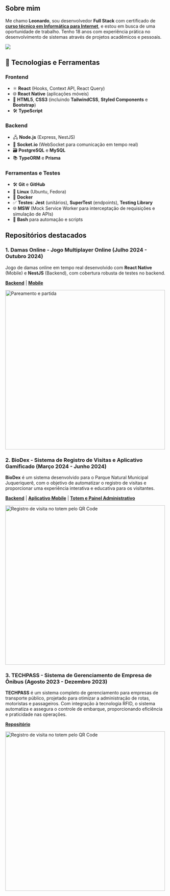 ## Sobre mim

Me chamo **Leonardo**, sou desenvolvedor **Full Stack** com certificado de [**curso técnico em Informática para Internet**](https://www.ifspcaraguatatuba.edu.br/cursos/tecnico/tecnico-em-informatica-para-internet), e estou em busca de uma oportunidade de trabalho. Tenho 18 anos com experiência prática no desenvolvimento de sistemas através de projetos acadêmicos e pessoais.

<a href="https://github.com/6aleatorio6" align="left">
    <img src="https://github-readme-stats.vercel.app/api/top-langs/?username=6aleatorio6&hide=java,html,tex&title_color=ffffff&text_color=c9cacc&icon_color=2bbc8a&bg_color=1d1f21&langs_count=4" />
</a>


## 🚀 Tecnologias e Ferramentas  

### **Frontend**
- ⚛️ **React** (Hooks, Context API, React Query)  
- 🌐 **React Native** (aplicações móveis)  
- 🎨 **HTML5**, **CSS3** (incluindo **TailwindCSS**, **Styled Components** e **Bootstrap**)  
- 🛠️ **TypeScript**  

### **Backend**
- 🖧 **Node.js** (Express, NestJS)  
- 🔄 **Socket.io** (WebSocket para comunicação em tempo real)  
- 🗃️ **PostgreSQL** e **MySQL**  
- 📚 **TypeORM** e **Prisma**  

### **Ferramentas e Testes**
- 🛠️ **Git** e **GitHub**  
- 🐧 **Linux** (Ubuntu, Fedora)  
- 🐋 **Docker**  
- ✅ **Testes**: **Jest** (unitários), **SuperTest** (endpoints), **Testing Library**  
- 🌐 **MSW** (Mock Service Worker para interceptação de requisições e simulação de APIs)  
- 🔧 **Bash** para automação e scripts  


## Repositórios destacados

### 1. **Damas Online** - Jogo Multiplayer Online (Julho 2024 - Outubro 2024)

Jogo de damas online em tempo real desenvolvido com **React Native** (Mobile) e **NestJS** (Backend), com cobertura robusta de testes no backend.

**[Backend](https://github.com/6aleatorio6/damas-online_backend)** | **[Mobile](https://github.com/6aleatorio6/damas-online_app)**

<img width="500" src="https://gist.githubusercontent.com/6aleatorio6/ed8cc379ee1ad319cca1dd8604f006de/raw/7258f0b052824b803a8265bd2f57ffefeedbba81/pareamentoEjogo.gif" alt="Pareamento e partida">



### 2. **BioDex** - Sistema de Registro de Visitas e Aplicativo Gamificado (Março 2024 - Junho 2024)

**BioDex** é um sistema desenvolvido para o Parque Natural Municipal Juqueriquerê, com o objetivo de automatizar o registro de visitas e proporcionar uma experiência interativa e educativa para os visitantes.

**[Backend](https://github.com/6aleatorio6/pj3-backend)** | **[Aplicativo Mobile](https://github.com/Programadorwolrd/pj3-Aplicativo-Municipal)** | **[Totem e Painel Administrativo](https://github.com/lorislolo/pi-3sem)**

<img width="500" src="https://gist.githubusercontent.com/6aleatorio6/b7667f910d555388c0ef02588b38ec65/raw/b7c0e2854dcd4a82637949a0c02ea62160d8c1af/qrcode_ambos.gif" alt="Registro de visita no totem pelo QR Code">


### 3. **TECHPASS** - Sistema de Gerenciamento de Empresa de Ônibus (Agosto 2023 - Dezembro 2023)

**TECHPASS** é um sistema completo de gerenciamento para empresas de transporte público, projetado para otimizar a administração de rotas, motoristas e passageiros. Com integração à tecnologia RFID, o sistema automatiza e assegura o controle de embarque, proporcionando eficiência e praticidade nas operações.

**[Repositório](https://github.com/flavioifsp/Pj2-G10-TechPass)**

<img width="500" src="https://gist.githubusercontent.com/6aleatorio6/0cef2af7cab5eff1fd4bc2c6ca6ed174/raw/f1d04d06aa45993716e3fafea68511fcc80f9d0b/adm_motorista-catraca.gif" alt="Registro de visita no totem pelo QR Code">

